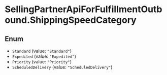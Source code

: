 # SellingPartnerApiForFulfillmentOutbound.ShippingSpeedCategory

## Enum

* `Standard` (value: `"Standard"`)
* `Expedited` (value: `"Expedited"`)
* `Priority` (value: `"Priority"`)
* `ScheduledDelivery` (value: `"ScheduledDelivery"`)
